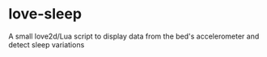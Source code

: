 # love-sleep
A small love2d/Lua script to display data from the bed's accelerometer  and detect sleep variations
